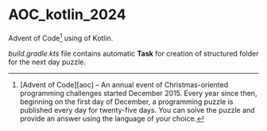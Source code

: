 # AOC_kotlin_2024

Advent of Code[^aoc] using of Kotlin.

*build.gradle.kts* file contains automatic **Task** for creation of structured folder for the next day puzzle.


[^aoc]:
    [Advent of Code][aoc] – An annual event of Christmas-oriented programming challenges started December 2015.
    Every year since then, beginning on the first day of December, a programming puzzle is published every day for twenty-five days.
    You can solve the puzzle and provide an answer using the language of your choice.
